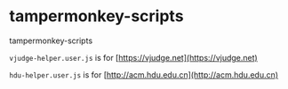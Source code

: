 # tampermonkey-scripts
tampermonkey-scripts

`vjudge-helper.user.js` is for [https://vjudge.net](https://vjudge.net)

`hdu-helper.user.js` is for [http://acm.hdu.edu.cn](http://acm.hdu.edu.cn)
